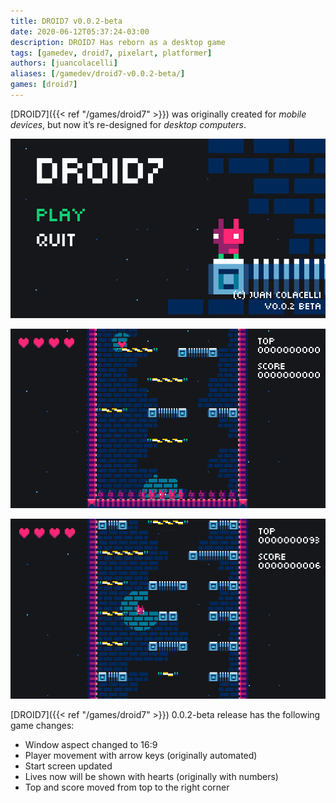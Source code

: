 ```yaml
---
title: DROID7 v0.0.2-beta
date: 2020-06-12T05:37:24-03:00
description: DROID7 Has reborn as a desktop game
tags: [gamedev, droid7, pixelart, platformer]
authors: [juancolacelli]
aliases: [/gamedev/droid7-v0.0.2-beta/]
games: [droid7]
---
```


[DROID7]({{< ref "/games/droid7" >}}) was originally created for _mobile devices_, but now it’s re-designed for _desktop computers_.

![Start screen](screenshot_1.png)

![In game](screenshot_2.png)

![In game](screenshot_3.png)

[DROID7]({{< ref "/games/droid7" >}}) 0.0.2-beta release has the following game changes:

-   Window aspect changed to 16:9
-   Player movement with arrow keys (originally automated)
-   Start screen updated
-   Lives now will be shown with hearts (originally with numbers)
-   Top and score moved from top to the right corner
